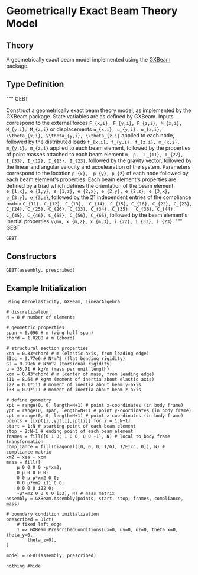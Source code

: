 # Geometrically Exact Beam Theory Model

## Theory

A geometrically exact beam model implemented using the [GXBeam](https://github.com/byuflowlab/GXBeam.jl) package.

## Type Definition

"""
GEBT

Construct a geometrically exact beam theory model, as implemented by the GXBeam package.
State variables are as defined by GXBeam.  Inputs correspond to the external
forces ``F_{x,i}, F_{y,i}, F_{z,i}, M_{x,i}, M_{y,i}, M_{z,i}`` or
displacements ``u_{x,i}, u_{y,i}, u_{z,i}, \\theta_{x,i}, \\theta_{y,i},
\\theta_{z,i}`` applied to each node, followed by the distributed loads
``f_{x,i}, f_{y,i}, f_{z,i}, m_{x,i}, m_{y,i}, m_{z,i}`` applied to each beam
element, followed by the properties of point masses attached to each beam element ``m, p, 
I_{11}, I_{22}, I_{33}, I_{12}, I_{13}, I_{23}``, followed by the gravity vector, followed by the linear and angular 
velocity and accelearation of the system. Parameters correspond to the location ``p_{x}, 
p_{y}, p_{z}`` of each node followed by each beam element's properties. Each beam element's 
properties are defined by a triad which defines the orientation of the beam element 
``e_{1,x}, e_{1,y}, e_{1,z}, e_{2,x}, e_{2,y}, e_{2,z}, e_{3,x}, e_{3,y}, e_{3,z}``, 
followed by the 21 independent entries of the compliance matrix ``C_{11}, C_{12}, C_{13}, 
C_{14}, C_{15}, C_{16}, C_{22}, C_{23}, C_{24}, C_{25}, C_{26}, C_{33}, C_{34}, C_{35}, 
C_{36}, C_{44}, C_{45}, C_{46}, C_{55}, C_{56}, C_{66}``, followed by the beam element's 
inertial properties ``\\mu, x_{m,2}, x_{m,3}, i_{22}, i_{33}, i_{23}``.
"""
GEBT

```@docs
GEBT
```

## Constructors

```@docs
GEBT(assembly, prescribed)
```

## Example Initialization

```@example gxbeam
using Aeroelasticity, GXBeam, LinearAlgebra

# discretization
N = 8 # number of elements

# geometric properties
span = 6.096 # m (wing half span)
chord = 1.8288 # m (chord)

# structural section properties
xea = 0.33*chord # m (elastic axis, from leading edge)
EIcc = 9.77e6 # N*m^2 (flat bending rigidity)
GJ = 0.99e6 # N*m^2 (torsional rigidity)
μ = 35.71 # kg/m (mass per unit length)
xcm = 0.43*chord # m (center of mass, from leading edge)
i11 = 8.64 # kg*m (moment of inertia about elastic axis)
i22 = 0.1*i11 # moment of inertia about beam y-axis
i33 = 0.9*i11 # moment of inertia about beam z-axis

# define geometry
xpt = range(0, 0, length=N+1) # point x-coordinates (in body frame)
ypt = range(0, span, length=N+1) # point y-coordinates (in body frame)
zpt = range(0, 0, length=N+1) # point z-coordinates (in body frame)
points = [[xpt[i],ypt[i],zpt[i]] for i = 1:N+1]
start = 1:N # starting point of each beam element
stop = 2:N+1 # ending point of each beam element
frames = fill([0 1 0; 1 0 0; 0 0 -1], N) # local to body frame transformation
compliance = fill(Diagonal([0, 0, 0, 1/GJ, 1/EIcc, 0]), N) # compliance matrix
xm2 = xea - xcm
mass = fill([
    μ 0 0 0 0 -μ*xm2;
    0 μ 0 0 0 0;
    0 0 μ μ*xm2 0 0;
    0 0 μ*xm2 i11 0 0;
    0 0 0 0 i22 0;
    -μ*xm2 0 0 0 0 i33], N) # mass matrix
assembly = GXBeam.Assembly(points, start, stop; frames, compliance, mass)

# boundary condition initialization
prescribed = Dict(
    # fixed left edge
    1 => GXBeam.PrescribedConditions(ux=0, uy=0, uz=0, theta_x=0, theta_y=0,
        theta_z=0),
)

model = GEBT(assembly, prescribed)

nothing #hide
```
